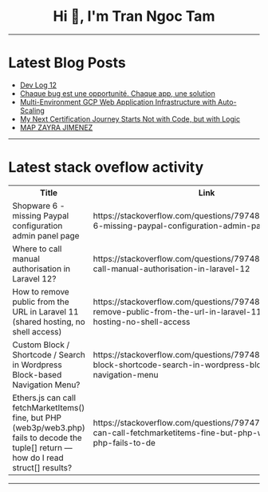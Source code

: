 <h1 align="center">Hi 👋, I'm Tran Ngoc Tam</h1>

---

# Latest Blog Posts 
<!-- BLOG-POST-LIST:START -->
- [Dev Log 12](https://dev.to/asx/dev-log-12-4c0f)
- [Chaque bug est une opportunité. Chaque app, une solution](https://dev.to/prince_b_one/chaque-bug-est-une-opportunite-chaque-app-une-solution-190l)
- [Multi-Environment GCP Web Application Infrastructure with Auto-Scaling](https://dev.to/benn1440/multi-environment-gcp-web-application-infrastructure-with-auto-scaling-2gf9)
- [My Next Certification Journey Starts Not with Code, but with Logic](https://dev.to/mzunairtariq/my-next-certification-journey-starts-not-with-code-but-with-logic-1bb9)
- [MAP ZAYRA JIMENEZ](https://dev.to/jimenz2/map-zayra-jimenez-486b)
<!-- BLOG-POST-LIST:END -->

---

# Latest stack oveflow activity
<table>
  <tr><th>Title</th><th>Link</th></tr>
  <!-- STACKOVERFLOW:START --><tr><td>Shopware 6 - missing Paypal configuration admin panel page</td><td>https://stackoverflow.com/questions/79748392/shopware-6-missing-paypal-configuration-admin-panel-page</td></tr><tr><td>Where to call manual authorisation in Laravel 12?</td><td>https://stackoverflow.com/questions/79748228/where-to-call-manual-authorisation-in-laravel-12</td></tr><tr><td>How to remove public from the URL in Laravel 11 &lpar;shared hosting, no shell access&rpar;</td><td>https://stackoverflow.com/questions/79748205/how-to-remove-public-from-the-url-in-laravel-11-shared-hosting-no-shell-access</td></tr><tr><td>Custom Block / Shortcode / Search in Wordpress Block-based Navigation Menu?</td><td>https://stackoverflow.com/questions/79748086/custom-block-shortcode-search-in-wordpress-block-based-navigation-menu</td></tr><tr><td>Ethers.js can call fetchMarketItems&lpar;&rpar; fine, but PHP &lpar;web3p/web3.php&rpar; fails to decode the tuple[] return — how do I read struct[] results?</td><td>https://stackoverflow.com/questions/79747584/ethers-js-can-call-fetchmarketitems-fine-but-php-web3p-web3-php-fails-to-de</td></tr><!-- STACKOVERFLOW:END -->
</table>

---


